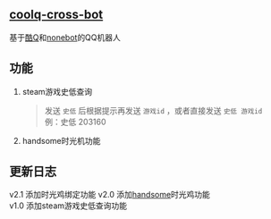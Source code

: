 ## [coolq-cross-bot](https://github.com/kizx/coolq-cross-bot)
基于[酷Q](https://cqp.cc/)和[nonebot](https://nonebot.cqp.moe/)的QQ机器人

## 功能
1. steam游戏史低查询
    > 发送 `史低` 后根据提示再发送 `游戏id` ，或者直接发送 `史低 游戏id`  
    例：史低 203160
2. handsome时光机功能
                  

## 更新日志
v2.1 添加时光鸡绑定功能
v2.0 添加[handsome](https://www.ihewro.com/archives/489/)时光鸡功能  
v1.0 添加steam游戏史低查询功能